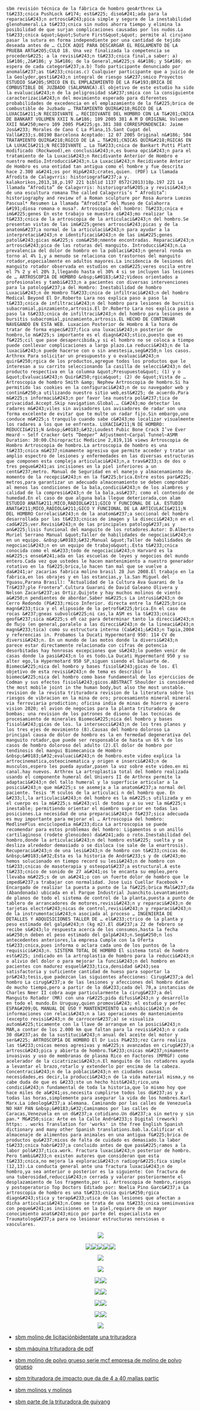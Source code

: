 
```
sbm revisión técnica de la fábrica de hombro geoArthrex La t&#233;cnica PushLock &#174; est&#225; dise&#241;ada para la reparaci&#243;n artrosc&#243;pica simple y segura de la inestabilidad glenohumeral.La t&#233;cnica sin nudos ahorra tiempo y elimina la posibilidad de que surjan complicaciones causadas por los nudos.La t&#233;cnica &quot;&quot;Suture First&quot;&quot; permite al cirujano pasar la sutura en forma independiente por una cantidad de tejido deseada antes de … CLICK AQUI PARA DESCARGAR EL REGLAMENTO DE LA PRUEBA ART&#205;CULO 18. Una vez finalizada la competencia se proceder&#225; a la revisi&#243;n t&#233;cnica final,a saber: a) 1&#186;,2&#186; y 3&#186; de la General,m&#225;s 4&#186; y 5&#186; en espera de cada categor&#237;a.b) Todo participante denunciado por anomal&#237;as t&#233;cnicas.c) Cualquier participante que a juicio de la Geolyder,gesti&#243;n integral de riesgo s&#237;smico Proyectos ESTUDIO S&#205;SMICO EN EL EMPLAZAMIENTO DE LA F&#193;BRICA DE COMBUSTIBLE DE JUZBADO (SALAMANCA).El objetivo de este estudio ha sido la evaluaci&#243;n de la peligrosidad s&#237;smica con la consiguiente caracterizaci&#243;n del movimiento esperado para diferentes probabilidades de excedencia en el emplazamiento de la f&#225;brica de combustible de Juzbado … TRATAMIENTO QUIR&#218;RGICO DE LA LUXACI&#211;N RECIDIVANTE … RECIDIVANTE DEL HOMBRO CON LA T&#201;CNICA DE BANKART VOLUMEN XXII N.&#186; 109 2005 381 A M D ORIGINAL Volumen XXII N&#250;mero 109 2005 P&#225;gs.381 388 CORRESPONDENCIA: Jaime Jos&#233; Morales de Cano C La Plana,15.Sant Cugat del Vall&#233;s.08190 Barcelona Aceptado: 12 07 2005 Original n&#186; 504 TRATAMIENTO QUIR&#218;RGICO DE LA … T&#201;CNICAS QUIR&#218;RGICAS EN LA LUXACI&#211;N RECIDIVANTE … La T&#233;cnica de Bankart Putti Platt modificado (Rockwood),en conclusi&#243;n,es buena opci&#243;n para el tratamiento de la Luxaci&#243;n Recidivante Anterior de Hombro e nuestro medio.Introducci&#243;n.La Luxaci&#243;n Recidivante Anterior de Hombro es una entidad tan antigua como el hombre y fue descrita hace 2.300 a&#241;os por Hip&#243;crates,quien. (PDF) La llamada Afrodita de Calagvrris: historiograf&#237;a y. kalakorikos,2013,18,p.197 221 biblid 1137 0572(2013)18p.197 221 La llamada “Afrodita” de Calagvrris: historiograf&#205;a y revisi&#243;n de una escultura romana The called Calagvrris’s “ Afrodita”: historiography and review of a Roman sculpture por Rosa Aurora Luezas Pascual* Resumen La llamada “Afrodita” del Museo de Calahorra &#191;diosa romana o musa?. Artroscopia del hombro: T&#233;cnica e im&#225;genes En este trabajo se muestra c&#243;mo realizar la t&#233;cnica de la artroscopia de la articulaci&#243;n del hombro.Se presentan vistas de las im&#225;genes artrosc&#243;picas y de la anatom&#237;a normal de la articulaci&#243;n para ayudar a la interpretaci&#243;n e identificaci&#243;n de las im&#225;genes patol&#243;gicas m&#225;s com&#250;nmente encontradas. Reparaci&#243;n artrosc&#243;pica de las roturas del manguito. Introducci&#243;n.La prevalencia del dolor de hombro en la poblaci&#243;n general ronda en torno al 4% 1,y a menudo se relaciona con trastornos del manguito rotador,especialmente en adultos mayores.La incidencia de lesiones del manguito rotador observada en estudios en cad&#225;veres oscila entre el 7% 2 y el 20% 3,llegando hasta el 30% 4 si se incluyen las lesiones de … ARTROSCOPIA DE HOMBRO &nbsp;&#0183;&#32;Videos orientados a profesionales y tambi&#233;n a pacientes con diversas intervenciones para la patolog&#237;a del Hombro: Inestabilidad de hombro Luxaci&#243;n de Hombro T&#233;cnica de infiltraci&#243;n del hombro Medical Beyond El Dr.Roberto Lara nos explica paso a paso la t&#233;cnica de infiltraci&#243;n del hombro para lesiones de bursitis subacromial,pinzamiento,artrosis.El Dr.Roberto Lara nos explica paso a paso la t&#233;cnica de infiltraci&#243;n del hombro para lesiones de bursitis subacromial,pinzamiento,artrosis.EL HECHO DE CONTINUAR NAVEGANDO EN ESTA WEB. Luxacion Posterior de Hombro A la hora de tratar de forma espec&#237;fica una luxaci&#243;n posterior de hombro,lo m&#225;s importante es el diagn&#243;stico,puesto que es f&#225;cil que pase desapercibida,y si el hombro no se coloca a tiempo puede conllevar complicaciones a largo plazo.La reducci&#243;n de la luxaci&#243;n puede hacerse con o sin anestesia,seg&#250;n los casos. Arthrex Para solicitar un presupuesto y o evaluaci&#243;n quir&#250;rgica de los productos,agregue todos los productos que le interesan a su carrito seleccionando la casilla de selecci&#243;n del producto respectiva en la columna &quot;Presupuesto&quot; (1) y o &quot;Evaluaci&#243;n Quir&#250;rgica&quot; (2) de &quot;Vista de … Artroscopia de hombro Smith &amp; Nephew Artroscopia de hombro.Si ha permitido las cookies en la configuraci&#243;n de su navegador web y contin&#250;a utilizando nuestro sitio web,est&#225; de acuerdo.Para m&#225;s informaci&#243;n por favor lea nuestra pol&#237;tica de privacidad.Accept.Skip navigation.Global.… C&#243;mo detectar los radares m&#243;viles sin avisadores Los avisadores de radar son una forma excelente de evitar que te multe un radar fijo.Sin embargo,uno conduce m&#225;s tranquilo cuando sabe c&#243;mo localizar visualmente los radares a los que se enfrenta. LUXACI&#211;N DE HOMBRO: REDUCCI&#211;N &nbsp;&#0183;&#32;Loudest Pubic Bone Crack I’ve Ever Heard ~ Self Cracker Gets “Deeper” Adjustment~Carpal Tunnel~ASMR Duration: 30:00.Chiropractic Medicine 2,819,116 views Artroscopia de Hombro Artroscopia de hombro.La artroscopia de hombro es una t&#233;cnica m&#237;nimamente agresiva que permite acceder y tratar un amplio espectro de lesiones y enfermedades en las diversas estructuras que componen esta compleja articulaci&#243;n,a trav&#233;s de dos o tres peque&#241;as incisiones en la piel inferiores a un cent&#237;metro. Manual de Seguridad en el manejo y almacenamiento de. momento de la recepci&#243;n en la f&#225;brica.Entre estos par&#225; metros,para garantizar un adecuado almacenamiento se deben comprobar al menos las condiciones de la bala,condici&#243;n de los alambres y calidad de la compresi&#243;n de la bala,as&#237; como el contenido de humedad.En el caso de que alguna bala llegue deteriorada,con alam ESTUDIO ANAT&#211;MICO,RADIOL&#211;GICO Y FUNCIONAL DE LA. ESTUDIO ANAT&#211;MICO,RADIOL&#211;GICO Y FUNCIONAL DE LA ARTICULACI&#211;N DEL HOMBRO Correlaci&#243;n de la anatom&#237;a seccional del hombro desarrollada por las t&#233;cnicas de imagen y la disecci&#243;n en el cad&#225;ver.Revisi&#243;n de las principales patolog&#237;as y an&#225;lisis funcional del manguito de los rotadores.Autor: D.Alberto Muriel Serrano Manual &quot;Taller de habilidades de negociaci&#243;n en un equipo. &nbsp;&#0183;&#32;Manual &quot;Taller de habilidades de negociaci&#243;n en un equipo de trabajo&quot;.Esta t&#233;cnica conocida como el m&#233;todo de negociaci&#243;n Harvard es la m&#225;s ense&#241;ada en las escuelas de leyes y negocios del mundo entero.Cada vez que ustedes le hacen mantenimiento a nuestro generador rotativo en la f&#225;brica,lo hacen tan mal que se vuelve a da&#241;ar zacarias fabrica molino brasil 28 Jun 2008.El trabajo en la fabrica,en los obrajes y en las estancias,y la.San Miguel del Yguasu,Parana Brasil): “Actualidad de la Cultura Ava Guarani de la Tr&#237;ple Frontera”.Cultura Guarani de David Galeano Olivera y Nelson Zacar&#237;as Ortiz.Quijote y hay muchos molinos de viento a&#250;n pendientes de abordar.Saber m&#225;s La intrusi&#243;n de Cerro Redondo (P&#233;rmico Inferior. directa entre la f&#225;brica magn&#233;tica y el elipsoide de la petrof&#225;brica.En el caso de rocas &#237;gneas subvolc&#225;ni cas,la ASM es la t&#233;cnica geof&#237;sica m&#225;s eﬁ caz para determinar tanto la direcci&#243;n de ﬂujo (en general,paralelo a las direcci&#243;n de la lineaci&#243;n magn&#233;tica) como su estructura interna (Ca&#241;&#243;n Tapia,2004 y referencias in. Probamos la Ducati Hypermotard 950: 114 CV de diversi&#243;n. En un mundo de las motos donde la diversi&#243;n parece estar directamente relacionada con cifras de potencia desorbitadas hay honrosas excepciones que s&#243;lo pueden venir de casas donde la pasi&#243;n lo es todo.La Ducati Hypermotard 950 y su alter ego,la Hypermotard 950 SP,siguen siendo el baluarte de. Biomec&#225;nica del hombro y bases fisiol&#243;gicas de los. El objetivo de esta revisi&#243;n de tema es describir la biomec&#225;nica del hombro como base fundamental de los ejercicios de Codman y sus efectos fisiol&#243;gicos.ABSTRACT Shoulder is considered the most mobile joint in the human body,but also the most unstable. revision de la revista trituradora revision de la literatura sobre los riesgos de vibracion en la mina de oro; procesamiento mineral mineral via ferroviaria prodiction; oficina india de minas de hierro y acero vision 2020; el avion de negocios para la planta trituradora de bombas; una revision de los patrones de diseno de las tecnicas de procesamiento de minerales Biomec&#225;nica del hombro y bases fisiol&#243;gicas de los. la intersecci&#243;n de los tres planos y los tres ejes de movimiento (8).Causas del hombro doloroso La principal causa de dolor de hombro es la en fermedad degenerativa del manguito rotador,que puede ser responsable de hasta un 65 % de los casos de hombro doloroso del adulto (2).El dolor de hombro por tendinosis del mangui Biomecanica de Hombro &nbsp;&#0183;&#32;evaluaci&#243;n de hombro.este video explica la artrocinematica,osteocinematica y origen e inserci&#243;n de musculos,espero les pueda ayudar,pasen la voz sobre este video.en mi canal.hay nuevos. Arthrex La artroplastia total del hombro realizada usando el componente humeral del Univers II de Arthrex permite la adaptaci&#243;n del tallo humeral y la superficie articular a la posici&#243;n que m&#225;s se asemeja a la anatom&#237;a normal del paciente. Tesis 'M sculos de la articulaci n del hombro que. En &#233;l,la articulaci&#243;n del hombro es la m&#225;s utilizada y en el cuerpo es la m&#225;s m&#243;vil de todas y a su vez la m&#225;s inestable; permitiendo orientar el miembro superior en todas las posiciones.La necesidad de una preparaci&#243;n f&#237;sica adecuada es muy importante para mejorar el … Artroscopia del hombro: MedlinePlus enciclopedia m&#233;dica La artroscopia se puede recomendar para estos problemas del hombro: Ligamentos o un anillo cartilaginoso (rodete glenoideo) da&#241;ado o roto.Inestabilidad del hombro,donde la articulaci&#243;n del hombro est&#225; suelta y se desliza alrededor demasiado o se disloca (se sale de la enartrosis). Recuperaci&#243;n de una lesi&#243;n de hombro con t&#233;cnicas de. &nbsp;&#0183;&#32;Esta es la historia de Andr&#233;s y de c&#243;mo hemos solucionado en tiempo record su lesi&#243;n de hombro con t&#233;cnicas de masoterapia y osteopat&#237;a estructural.A este t&#233;cnico de sonido de 27 a&#241;os le encanta su empleo,pero llevaba m&#225;s de un a&#241;o con un fuerte dolor de hombro que le imped&#237;a trabajar con normalidad. Jose Luis Cuellar Facebook • Encargado de realizar la puesta a punto de la f&#225;brica Mal&#237;da (Abandonada) ubicada en el Parque Industrial Juanchito.Levantamiento de planos de todo el sistema de control de la planta,puesta a punto de tablero de arrancadores de motores,revisi&#243;n y reparaci&#243;n de tarjetas electr&#243;nicas de control,revisi&#243;n y reparaci&#243;n de la instrumentaci&#243;n asociada al proceso … INGENIERIA DE DETALLES Y ADQUISICIONES TALLER DE … el&#233;ctrico de la planta y peso estimado del galp&#243;n (kg m2).El d&#237;a 22 de febrero se recibe s&#243;lo respuesta acerca de los consumos,hasta la fecha a&#250;n deben el peso estimado del galp&#243;n.Seg&#250;n los antecedentes anteriores,la empresa Cumple con la Oferta t&#233;cnica,pues informa o aclara cada uno de los puntos de la requisici&#243;n. SISTEMA TOTAL DE HOMBRO El sistema total de hombro est&#225; indicado en la artroplastia de hombro para la reducci&#243;n o alivio del dolor o para mejorar la funci&#243;n del hombro en pacientes con madurez esquel&#233;tica,densidad &#243;sea satisfactoria y suficiente cantidad de hueso para soportar la pr&#243;tesis,que padezcan las siguientes afecciones: Cirug&#237;a del hombro La cirug&#237;a de las lesiones y afecciones del hombro datan de mucho tiempo,pero a partir de la d&#233;cada del 70,a instancias de Charles Neer II cobra auge particularmente la cirug&#237;a del Manguito Rotador (MR) con una r&#225;pida difusi&#243;n y desarrollo en todo el mundo.En Uruguay,quien promovi&#243; el estudio y perfec ESPA&#209;OL MANUAL DE USO Y MANTENIMIENTO La exhibici&#243;n de informaciones con relaci&#243;n a las operaciones de mantenimiento (excepto revisi&#243;n de carrocer&#237;a) se visualiza autom&#225;ticamente con la llave de arranque en la posici&#243;n MAR,a contar de los 2.000 km que faltan para la revisi&#243;n o cada 30 d&#237;as de la sustituci&#243;n anual del aceite del motor y ser&#225; ARTROSCOPIA DE HOMBRO El Dr Luis P&#233;rez Carro realiza las t&#233;cnicas menos agresivas y m&#225;s avanzadas en cirug&#237;a artrosc&#243;pica y abierta de hombro.T&#233;cnicas m&#237;nimamente invasivas y uso de membranas de plasma Rico en Factores (MPRGF) como acelerador de la cicatrizaci&#243;n.El manguito de los rotadores ayuda a levantar el brazo,rotarlo y extenderlo por encima de la cabeza. Concentraci&#243;n de la poblaci&#243;n en ciudades causas necesidades,es decir,la producci&#243;n de la vida material misma,y no cabe duda de que es &#233;ste un hecho hist&#243;rico,una condici&#243;n fundamental de toda la historia,que lo mismo hoy que hace miles de a&#241;os,necesita cumplirse todos los d&#237;as y a todas las horas,simplemente para asegurar la vida de los hombres.Karl Marx.La ideolog&#237;a alemana. Caminando por las calles de Venezuela NO HAY PAN &nbsp;&#0183;&#32;Caminamos por las calles de Caracas,Venezuela en un d&#237;a cotidiano.Un d&#237;a sin metro y sin pan.* M&#250;sica: Arte en la Calle Andr&#233;s Digital (rework) https: . works Translation for 'works' in the free English Spanish dictionary and many other Spanish translations.bab.la.Calificar el almacenaje de alimentos para animales en una antigua f&#225;brica de productos qu&#237;micos de falta de cuidado es demasiado.la labor t&#233;cnica habr&#237;a concluido antes de que pas&#225;ramos a la labor pol&#237;tica.work. Fractura luxaci&#243;n posterior de hombro. Pero tambi&#233;n existen autores que consideran que esta t&#233;cnica,no mejora la exploraci&#243;n radiogr&#225;fica simple (12,13).La conducta general ante una fractura luxaci&#243;n de hombro,ya sea anterior o posterior es la siguiente: Con fractura de una tuberosidad,reducci&#243;n cerrada y valorar posteriormente el desplazamiento de los fragmento,por si. Artroscopia de hombro,riesgos y postoperatorio Top Doctors Editado por: Noelia Pino Garc&#237;a La artroscopia de hombro es una t&#233;cnica quir&#250;rgica diagn&#243;stica y terap&#233;utica de las lesiones que afectan a dicha articulaci&#243;n.Como se trata de una t&#233;cnica semiinvasiva con peque&#241;as incisiones en la piel,requiere de un mayor conocimiento anat&#243;mico por parte del especialista en Traumatolog&#237;a para no lesionar estructuras nerviosas o vasculares. 
```

<div align="center">

<a href="https://es-crusher.shibang-china.com/github&k=sbm+revisi%C3%B3n+t%C3%A9cnica+de+la+f%C3%A1brica+de+hombro+geo"><img src="https://static.shibang-china.com/es/crusher/logo.jpg"></a>

<a href="https://es-crusher.shibang-china.com/github&k=sbm+revisi%C3%B3n+t%C3%A9cnica+de+la+f%C3%A1brica+de+hombro+geo"><img src="https://static.shibang-china.com/es/crusher/index.jpg"></a><a href="https://es-crusher.shibang-china.com/material.htmlgithub&k=sbm+revisi%C3%B3n+t%C3%A9cnica+de+la+f%C3%A1brica+de+hombro+geo"><img src="https://static.shibang-china.com/es/crusher/material.jpg"></a><a href="https://es-crusher.shibang-china.com/application.htmlgithub&k=sbm+revisi%C3%B3n+t%C3%A9cnica+de+la+f%C3%A1brica+de+hombro+geo"><img src="https://static.shibang-china.com/es/crusher/application.jpg"></a><a href="https://es-crusher.shibang-china.com/aboutus.htmlgithub&k=sbm+revisi%C3%B3n+t%C3%A9cnica+de+la+f%C3%A1brica+de+hombro+geo"><img src="https://static.shibang-china.com/es/crusher/aboutus.jpg"></a><a href="https://es-crusher.shibang-china.com/contact.htmlgithub&k=sbm+revisi%C3%B3n+t%C3%A9cnica+de+la+f%C3%A1brica+de+hombro+geo"><img src="https://static.shibang-china.com/es/crusher/contact.jpg"></a>

<a href="https://es-crusher.shibang-china.com/github&k=sbm+revisi%C3%B3n+t%C3%A9cnica+de+la+f%C3%A1brica+de+hombro+geo"><img src="https://static.shibang-china.com/es/crusher/banner.jpg"></a>

<a href="https://swt.shibang-china.com/github&k=sbm+revisi%C3%B3n+t%C3%A9cnica+de+la+f%C3%A1brica+de+hombro+geo"><img src="https://static.shibang-china.com/es/crusher/text.jpg"></a>

<a href="https://swt.shibang-china.com/github&k=sbm+revisi%C3%B3n+t%C3%A9cnica+de+la+f%C3%A1brica+de+hombro+geo"><img src="https://static.shibang-china.com/es/crusher/chat.jpg"></a><a href="https://es-crusher.shibang-china.com/contact.htmlgithub&k=sbm+revisi%C3%B3n+t%C3%A9cnica+de+la+f%C3%A1brica+de+hombro+geo"><img src="https://static.shibang-china.com/es/crusher/message.jpg"></a>

<a href="https://es-crusher.shibang-china.com/products/pe.htmlgithub&k=sbm+revisi%C3%B3n+t%C3%A9cnica+de+la+f%C3%A1brica+de+hombro+geo"><img src="https://static.shibang-china.com/es/crusher/pe.jpg"></a><a href="https://es-crusher.shibang-china.com/products/pf.htmlgithub&k=sbm+revisi%C3%B3n+t%C3%A9cnica+de+la+f%C3%A1brica+de+hombro+geo"><img src="https://static.shibang-china.com/es/crusher/pf.jpg"></a>

<a href="https://es-crusher.shibang-china.com/products/hpt.htmlgithub&k=sbm+revisi%C3%B3n+t%C3%A9cnica+de+la+f%C3%A1brica+de+hombro+geo"><img src="https://static.shibang-china.com/es/crusher/hpt.jpg"></a><a href="https://es-crusher.shibang-china.com/products/vsi.htmlgithub&k=sbm+revisi%C3%B3n+t%C3%A9cnica+de+la+f%C3%A1brica+de+hombro+geo"><img src="https://static.shibang-china.com/es/crusher/vsi.jpg"></a>

<a href="https://es-crusher.shibang-china.com/products/klv.htmlgithub&k=sbm+revisi%C3%B3n+t%C3%A9cnica+de+la+f%C3%A1brica+de+hombro+geo"><img src="https://static.shibang-china.com/es/crusher/klv.jpg"></a><a href="https://es-crusher.shibang-china.com/products/portable.htmlgithub&k=sbm+revisi%C3%B3n+t%C3%A9cnica+de+la+f%C3%A1brica+de+hombro+geo"><img src="https://static.shibang-china.com/es/crusher/portable.jpg"></a>

<a href="https://swt.shibang-china.com/github&k=sbm+revisi%C3%B3n+t%C3%A9cnica+de+la+f%C3%A1brica+de+hombro+geo"><img src="https://static.shibang-china.com/es/crusher/case.jpg"></a>

</div>


* [sbm molino de licitaciónbidentate una trituradora](sbm%20molino%20de%20licitaci%C3%B3nbidentate%20una%20trituradora.md)

* [sbm máquina trituradora de pdf](sbm%20m%C3%A1quina%20trituradora%20de%20pdf.md)

* [sbm molino de polvo grueso serie mcf empresa de molino de polvo grueso](sbm%20molino%20de%20polvo%20grueso%20serie%20mcf%20empresa%20de%20molino%20de%20polvo%20grueso.md)

* [sbm trituradora de impacto que da de 4 a 40 mallas partic](sbm%20trituradora%20de%20impacto%20que%20da%20de%204%20a%2040%20mallas%20partic.md)

* [sbm molinos y molinos](sbm%20molinos%20y%20molinos.md)

* [sbm parte de la trituradora de guiyang](sbm%20parte%20de%20la%20trituradora%20de%20guiyang.md)